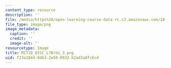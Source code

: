 ```yaml
---
content_type: resource
description: ''
file: /media/https%3A/open-learning-course-data-rc.s3.amazonaws.com/18-02sc-multivariable-calculus-fall-2010/f23a18448db32e500932b2ad3a8fc6cd_MIT18_02SC_L7Brds_3.png
file_type: image/png
image_metadata:
  caption: ''
  credit: ''
  image-alt: ''
resourcetype: Image
title: MIT18_02SC_L7Brds_3.png
uid: f23a1844-8db3-2e50-0932-b2ad3a8fc6cd
---
```


